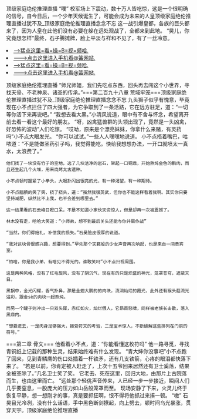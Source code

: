 顶级家庭绝伦推理直播    “噗”    校军场上下震动，数十万人皆吃惊，这是一个很明确的信号，自今日后，一个少年天候诞生了，可能会成为未来的人皇顶级家庭绝伦推理直播过犹不及_顶级家庭绝伦推理直播念念不忘    这一战引爆皇都，各族的巨头都来了，因为人皇在此他们没有必要在躲在远处观战了，全都来到此地。    “昊儿，你究竟想怎样”最终，石子腾摊牌，脸上平淡与祥和不见了，有了一丝冷意。

<li><a href="http://opzekm277.jue1015.xyz/#md_1016">-->猛点这里=看=操=B=视=频哈.</a></li>
<li><a href="http://opzekm277.jue1015.xyz/#md_1016">--->点击这里进入手机看@簧网站.</a></li>





<li><a href="http://opzekm277.jue1015.xyz/#md_1016">-->猛点这里=看=操=B=视=频哈.</a></li>
<li><a href="http://opzekm277.jue1015.xyz/#md_1016">--->点击这里进入手机看@簧网站.</a></li>



顶级家庭绝伦推理直播    “师兄师姐，我们先吃点东西，回头再去闯这个小世界，寻找天骨、不老神泉、诸圣的传承。”===第二百九十八章 荒域牢笼===顶级家庭绝伦推理直播过犹不及_顶级家庭绝伦推理直播念念不忘    九头狮子似乎有愧意，毕竟现在小不点拦住了四大强者，为它争取到了一条活路，它在远方驻足，道：“一切等你活下来再说吧。”
    “我想去看大黑。”小清风说道，眼中有不舍与怀念，希望离开前去看一看这个最好的朋友。    “呀，凶禽猛兽群的头领出现了，竟然是一头凶禽，好恐怖的波动”人们吃惊。    “哎呦，原来是个漂亮妹妹，你拿什么来赌，有灵药吗”小不点大眼发光。    “你可以试试。”一些人人嘿嘿地说道。    小不点捂着嘴巴，咕哝道：“不是能做圣药引子吗，我觉得能吃。快给我想想办法，一开口就喷太一真水，太浪费了。”

    他们找了一块没有竹子的空地，选了几块洁净的岩石，架起一口铜鼎，开始熬炖金色的鹏肉，而且还生起几个火堆，用来烧烤太古遗种。

    小不点顿时握紧了小拳头，大眼扑闪出很亮的光，有一种渴望，有一种期待。

    小不点腼腆的笑了笑，挠了挠头，道：“虽然我很英武，但你也不能这样看着我啊。其实你只要坚持减肥，纵然比不上我，也不会差到哪里去。”

    这一结果看的石云峰目瞪口呆，不是不知道小家伙天资惊人，但是却再一次被震撼了。

    林木没有走，哈哈大笑道：“小师弟，想不到最后关头还能与你并肩作战”

    “当然，你们得赔礼，补偿我的损失。”石昊脸皮很厚的说道。

    “我对这块骨很感兴趣，想要得到。”早先那个天籁般的少女声音再次响起，也是来自一间贵宾室。

    “怕啥，你是我小弟，有啥见不得光的。谁敢笑吗”小不点扫视周围。

    这是两种风格，没有了红毛旋风，没有了阴沉气，现在有的只是炽盛的神光，笼罩苍穹，遮蔽天日。

    黑锅中，金光闪耀，香气扑鼻，那是金翅大鹏的的肉块，流淌灿烂的霞光，此外还有猴头菇流光溢彩，跟金sè的肉块一起熬炖。

    而另一个罐子则冲出一只双头犀，赤红如火，灿烂慑人，它昂首怒啸，同样被老族长击散，落入黑鼎内。

    “想要进去，一是肉身足够强大，接受符文的考验，二是宝术惊人，不断破解这些排列在门前的符号。”

===第二章 骨文===    他看着小不点，道：“你能看懂这枚符吗”    他一路寻觅，寻找青铜纸上记载的那种生灵，结果始终难有什么发现。    “青大婶你没事吧”小不点跑了回来，见到青鳞鹰的伤口处插着一杆铁矛，还有几支铁箭，心疼的眼泪都快落下来了。    “若是以前，你肯定被人赶走了，上次十五爷回来居然还有卫士奚落，结果全被革除了。”几名卫士笑了笑。    它老去、死在这里，回归大地，由那片上古院落而生，也由这里而亡。    ”远处那个轻佻声音传来，人已经一步一步接近，瞬间人们几乎要窒息，一股庞大的压力如山岳般笼罩而至。    现场安静了下来，火灵儿终于恢复平静，想一想刚才的事，真是要抓狂啊，恨不得将他抓过来揍一顿。    “嗷”    石昊目光冷冽，没有什么话语，手中黑色断剑撩起，向上劈去，顿时间乌光暴涨，贯穿天宇。顶级家庭绝伦推理直播
